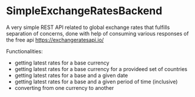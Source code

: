 # SimpleExchangeRatesBackend

A very simple REST API related to global exchange rates that fulfills separation of concerns, done with help of consuming various responses of the free api https://exchangeratesapi.io/

Functionalities:
  - getting latest rates for a base currency
  - getting latest rates for a base currency for a provideed set of countries
  - getting latest rates for a base and a given date
  - getting latest rates for a base and a given period of time (inclusive)
  - converting from one currency to another
